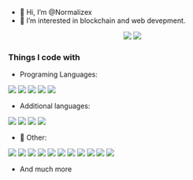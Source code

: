 - 👋 Hi, I’m @Normalizex
- 💬 I’m interested in blockchain and web devepment.

<p align="center">
<img src="https://github-profile-summary-cards.vercel.app/api/cards/profile-details?username=normalizex&theme=monokai">
<img src='https://github-readme-stats.vercel.app/api/top-langs/?username=normalizex&theme=tokyonight' />

### Things I code with
- Programing Languages:
<p>
<img src="https://img.shields.io/badge/JavaScript-323330?style=for-the-badge&logo=javascript&logoColor=F7DF1E" />
<img src="https://img.shields.io/badge/TypeScript-323330?style=for-the-badge&logo=typescript&logoColor=blue" />
<img src="https://img.shields.io/badge/Solidity-323330?style=for-the-badge&logo=solidity&logoColor=white" />
<img src="https://img.shields.io/badge/Python-323330?style=for-the-badge&logo=python&logoColor=blue" />
<img src="https://img.shields.io/badge/C%23-323330?style=for-the-badge&logo=c-sharp&logoColor=green" />	  
</p>

- Additional languages:
<p>
<img src="https://img.shields.io/badge/HTML5-E34F26?style=for-the-badge&logo=html5&logoColor=white" />
<img src="https://img.shields.io/badge/CSS3-1572B6?style=for-the-badge&logo=css3&logoColor=white" />
<img src="https://img.shields.io/badge/Sass-CC6699?style=for-the-badge&logo=sass&logoColor=white" />
<img src="https://img.shields.io/badge/json-5E5C5C?style=for-the-badge&logo=json&logoColor=white" />
</p>

- 🚀 Other:
<p>

<img src="https://img.shields.io/badge/React-20232A?style=for-the-badge&logo=react&logoColor=61DAFB" />
<img src="https://img.shields.io/badge/Express.js-000000?style=for-the-badge&logo=express&logoColor=white" />
<img src="https://img.shields.io/badge/MongoDB-4EA94B?style=for-the-badge&logo=mongodb&logoColor=white" />
<img src="https://img.shields.io/badge/PostgreSQL-316192?style=for-the-badge&logo=postgresql&logoColor=white" />
<img src="https://img.shields.io/badge/Sequelize-52B0E7?style=for-the-badge&logo=Sequelize&logoColor=white" />
<img src="https://img.shields.io/badge/Bootstrap-563D7C?style=for-the-badge&logo=bootstrap&logoColor=white" />
<img src="https://img.shields.io/badge/Material%20UI-007FFF?style=for-the-badge&logo=mui&logoColor=white" />
<img src="https://img.shields.io/badge/Electron-2B2E3A?style=for-the-badge&logo=electron&logoColor=9FEAF9" />
<img src="https://img.shields.io/badge/Redux-593D88?style=for-the-badge&logo=redux&logoColor=white" />
<img src="https://img.shields.io/badge/web3.js-F16822?style=for-the-badge&logo=web3.js&logoColor=white" />
<img src="https://img.shields.io/badge/Jest-C21325?style=for-the-badge&logo=jest&logoColor=white" />
</p>

- And much more
